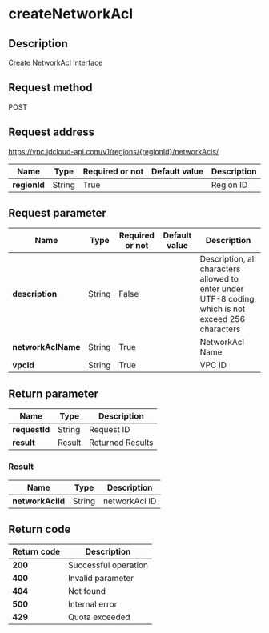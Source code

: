 # createNetworkAcl


## Description
Create NetworkAcl Interface

## Request method
POST

## Request address
https://vpc.jdcloud-api.com/v1/regions/{regionId}/networkAcls/

|Name|Type|Required or not|Default value|Description|
|---|---|---|---|---|
|**regionId**|String|True||Region ID|

## Request parameter
|Name|Type|Required or not|Default value|Description|
|---|---|---|---|---|
|**description**|String|False||Description, all characters allowed to enter under UTF-8 coding, which is not exceed 256 characters|
|**networkAclName**|String|True||NetworkAcl Name|
|**vpcId**|String|True||VPC ID|


## Return parameter
|Name|Type|Description|
|---|---|---|
|**requestId**|String|Request ID|
|**result**|Result|Returned Results|


### Result
|Name|Type|Description|
|---|---|---|
|**networkAclId**|String|networkAcl ID|

## Return code
|Return code|Description|
|---|---|
|**200**|Successful operation|
|**400**|Invalid parameter|
|**404**|Not found|
|**500**|Internal error|
|**429**|Quota exceeded|
